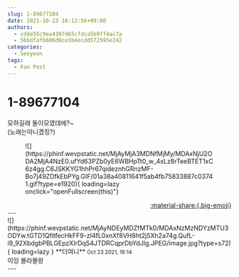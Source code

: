 ```yaml
---
slug: 1-89677104
date: 2021-10-23 16:12:56+09:00
authors:
  - cdde55c9ea4307d65cfdca5b9ff4ac7a
  - 56bdfafb606d9ce1b4ecdd572595e242
categories:
  - Seoyeon
tags:
  - Fan Post
---
```


# 1-89677104

<div class="post-container" markdown="1">
<div class="content-container md-sidebar__scrollwrap" markdown="1">

모하길래 둘이모였데에?~ <br>(노래는아니겠징?)
<figure markdown="1">
![](https://phinf.wevpstatic.net/MjAyMjA3MDNfMjMy/MDAxNjU2ODA2MjA4NzE0.ufYd63PZb0yE6WBHpTt0_w_4xLz8rTeeBTET1xC6z4gg.C6JSKKYG1hhPr67qideznhGRnzMF-Bo7j49ZDfkEbPYg.GIF/01a38a40811641f5ab4fb75833887c03741.gif?type=e1920){ loading=lazy onclick="openFullscreen(this)"}
</figure>


</div>
</div>

<div style="text-align: right;" markdown="1">
<a href="https://weverse.io/fromis9/fanpost/1-89677104" style="text-align: right;">:material-share:{.big-emoji}</a>
</div>
---

<div class="comments-container md-sidebar__scrollwrap" markdown="1">
<div class="comment" markdown="1">
<div class='id-container' markdown="1">
![](https://phinf.wevpstatic.net/MjAyNDEyMDZfMTk0/MDAxNzMzNDYzMTU3ODYw.tGTD1QfitfecHkFF9-zI4fL0xnXf8VH8ht2j5Xh2a74g.QufL-i9_92XbdgbPBLGEpzXIrDqS4JTDRCqprDbYdJIg.JPEG/image.jpg?type=s72){ loading=lazy }
**<span class="artist">더여니</span>** <small>Oct 23 2021, 16:14</small><br>
</div>
<div class='comment-body' markdown="1">
이잉 몰라몰랑
</div>
</div>
</div>
---

